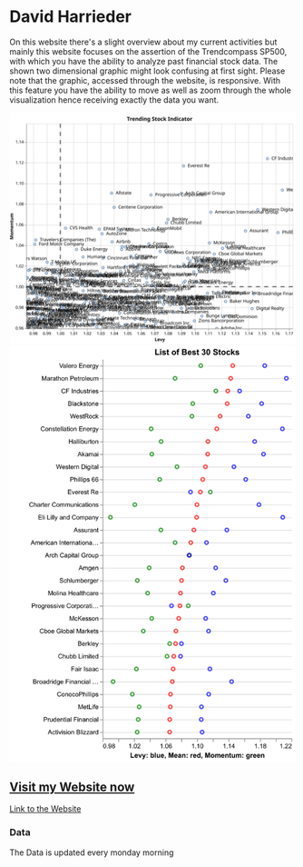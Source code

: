 # David Harrieder
On this website there's a slight overview about my current activities but mainly this website focuses on the assertion of the Trendcompass SP500, with which you have the ability to analyze past financial stock data. 
The shown two dimensional graphic might look confusing at first sight. Please note that the graphic, accessed through the website, is responsive. With this feature you have the ability to move as well as zoom through the whole visualization hence receiving exactly the data you want. 



![30 Best Performing Stocks](./visualization.svg)
![Chart of Trendcompass](./bestperf.png)


## [Visit my Website now](https://nikolausdavid.github.io)
[Link to the Website](https://nikolausdavid.github.io)

### Data
The Data is updated every monday morning
